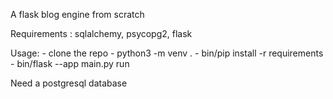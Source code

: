 A flask blog engine from scratch

Requirements : sqlalchemy, psycopg2, flask

Usage: - clone the repo
       - python3 -m venv .
       - bin/pip install -r requirements
       - bin/flask --app main.py run

Need a postgresql database
